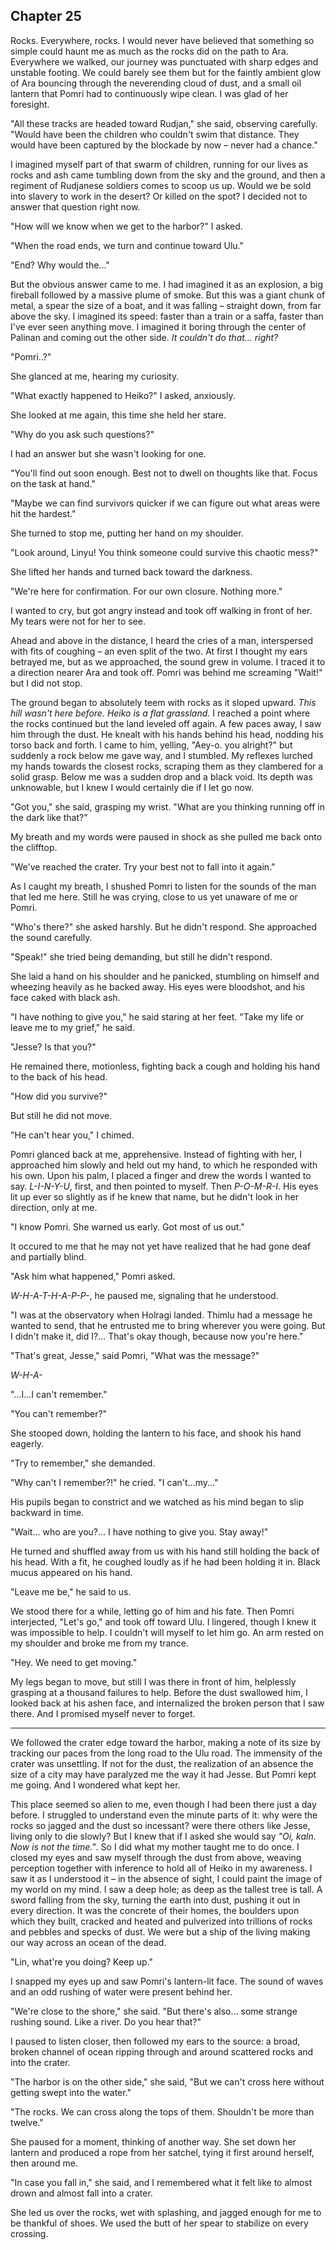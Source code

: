 <!--
  Annui flees to Rudjan?

  The chapter starts at the edge of Heiko ruins: a massive crater of rubble.

 -->

## Chapter 25

Rocks. Everywhere, rocks. I would never have believed that something so simple could haunt me as much as the rocks did on the path to Ara. Everywhere we walked, our journey was punctuated with sharp edges and unstable footing. We could barely see them but for the faintly ambient glow of Ara bouncing through the neverending cloud of dust, and a small oil lantern that Pomri had to continuously wipe clean. I was glad of her foresight.

"All these tracks are headed toward Rudjan," she said, observing carefully. "Would have been the children who couldn't swim that distance. They would have been captured by the blockade by now – never had a chance."

I imagined myself part of that swarm of children, running for our lives as rocks and ash came tumbling down from the sky and the ground, and then a regiment of Rudjanese soldiers comes to scoop us up. Would we be sold into slavery to work in the desert? Or killed on the spot? I decided not to answer that question right now.

"How will we know when we get to the harbor?" I asked.

"When the road ends, we turn and continue toward Ulu."

"End? Why would the..."

But the obvious answer came to me. I had imagined it as an explosion, a big fireball followed by a massive plume of smoke. But this was a giant chunk of metal, a spear the size of a boat, and it was falling – straight down, from far above the sky. I imagined its speed: faster than a train or a saffa, faster than I've ever seen anything move. I imagined it boring through the center of Palinan and coming out the other side. _It couldn't do that... right?_

"Pomri..?"

She glanced at me, hearing my curiosity.

"What exactly happened to Heiko?" I asked, anxiously.

She looked at me again, this time she held her stare.

"Why do you ask such questions?"

I had an answer but she wasn't looking for one.

"You'll find out soon enough. Best not to dwell on thoughts like that. Focus on the task at hand."

"Maybe we can find survivors quicker if we can figure out what areas were hit the hardest."

She turned to stop me, putting her hand on my shoulder.

"Look around, Linyu! You think someone could survive this chaotic mess?"

She lifted her hands and turned back toward the darkness.

"We're here for confirmation. For our own closure. Nothing more."

I wanted to cry, but got angry instead and took off walking in front of her. My tears were not for her to see.

Ahead and above in the distance, I heard the cries of a man, interspersed with fits of coughing – an even split of the two. At first I thought my ears betrayed me, but as we approached, the sound grew in volume. I traced it to a direction nearer Ara and took off. Pomri was behind me screaming "Wait!" but I did not stop.

The ground began to absolutely teem with rocks as it sloped upward. _This hill wasn't here before. Heiko is a flat grassland._ I reached a point where the rocks continued but the land leveled off again. A few paces away, I saw him through the dust. He knealt with his hands behind his head, nodding his torso back and forth. I came to him, yelling, "Aey-o. you alright?" but suddenly a rock below me gave way, and I stumbled. My reflexes lurched my hands towards the closest rocks, scraping them as they clambered for a solid grasp. Below me was a sudden drop and a black void. Its depth was unknowable, but I knew I would certainly die if I let go now.

"Got you," she said, grasping my wrist. "What are you thinking running off in the dark like that?"

My breath and my words were paused in shock as she pulled me back onto the clifftop.

"We've reached the crater. Try your best not to fall into it again."

As I caught my breath, I shushed Pomri to listen for the sounds of the man that led me here. Still he was crying, close to us yet unaware of me or Pomri.

"Who's there?" she asked harshly. But he didn't respond. She approached the sound carefully.

"Speak!" she tried being demanding, but still he didn't respond.

She laid a hand on his shoulder and he panicked, stumbling on himself and wheezing heavily as he backed away. His eyes were bloodshot, and his face caked with black ash.

"I have nothing to give you," he said staring at her feet. "Take my life or leave me to my grief," he said.

"Jesse? Is that you?"

He remained there, motionless, fighting back a cough and holding his hand to the back of his head.

"How did you survive?"

But still he did not move.

"He can't hear you," I chimed.

Pomri glanced back at me, apprehensive. Instead of fighting with her, I approached him slowly and held out my hand, to which he responded with his own. Upon his palm, I placed a finger and drew the words I wanted to say. _L-I-N-Y-U_, first, and then pointed to myself. Then _P-O-M-R-I_. His eyes lit up ever so slightly as if he knew that name, but he didn't look in her direction, only at me.

"I know Pomri. She warned us early. Got most of us out."

It occured to me that he may not yet have realized that he had gone deaf and partially blind.

"Ask him what happened," Pomri asked.

_W-H-A-T-H-A-P-P-_, he paused me, signaling that he understood.

"I was at the observatory when Holragi landed. Thimlu had a message he wanted to send, that he entrusted me to bring wherever you were going. But I didn't make it, did I?... That's okay though, because now you're here."

"That's great, Jesse," said Pomri, "What was the message?"

_W-H-A-_

"...I...I can't remember."

"You can't remember?"

She stooped down, holding the lantern to his face, and shook his hand eagerly.

"Try to remember," she demanded.

"Why can't I remember?!" he cried. "I can't...my..."

His pupils began to constrict and we watched as his mind began to slip backward in time.

"Wait... who are you?... I have nothing to give you. Stay away!"

He turned and shuffled away from us with his hand still holding the back of his head. With a fit, he coughed loudly as if he had been holding it in. Black mucus appeared on his hand.

"Leave me be," he said to us.

We stood there for a while, letting go of him and his fate. Then Pomri interjected, "Let's go," and took off toward Ulu. I lingered, though I knew it was impossible to help. I couldn't will myself to let him go. An arm rested on my shoulder and broke me from my trance.

"Hey. We need to get moving."

My legs began to move, but still I was there in front of him, helplessly grasping at a thousand failures to help. Before the dust swallowed him, I looked back at his ashen face, and internalized the broken person that I saw there. And I promised myself never to forget.

---

We followed the crater edge toward the harbor, making a note of its size by tracking our paces from the long road to the Ulu road. The immensity of the crater was unsettling. If not for the dust, the realization of an absence the size of a city may have paralyzed me the way it had Jesse. But Pomri kept me going. And I wondered what kept her.

This place seemed so alien to me, even though I had been there just a day before. I struggled to understand even the minute parts of it: why were the rocks so jagged and the dust so incessant? were there others like Jesse, living only to die slowly? But I knew that if I asked she would say _"Oi, kaln. Now is not the time."_. So I did what my mother taught me to do once. I closed my eyes and saw myself through the dust from above, weaving perception together with inference to hold all of Heiko in my awareness. I saw it as I understood it – in the absence of sight, I could paint the image of my world on my mind. I saw a deep hole; as deep as the tallest tree is tall. A sword falling from the sky, turning the earth into dust, pushing it out in every direction. It was the concrete of their homes, the boulders upon which they built, cracked and heated and pulverized into trillions of rocks and pebbles and specks of dust. We were but a ship of the living making our way across an ocean of the dead.

"Lin, what're you doing? Keep up."

I snapped my eyes up and saw Pomri's lantern-lit face. The sound of waves and an odd rushing of water were present behind her.

"We're close to the shore," she said. "But there's also... some strange rushing sound. Like a river. Do you hear that?"

I paused to listen closer, then followed my ears to the source: a broad, broken channel of ocean ripping through and around scattered rocks and into the crater.

"The harbor is on the other side," she said, "But we can't cross here without getting swept into the water."

"The rocks. We can cross along the tops of them. Shouldn't be more than twelve."

She paused for a moment, thinking of another way. She set down her lantern and produced a rope from her satchel, tying it first around herself, then around me.

"In case you fall in," she said, and I remembered what it felt like to almost drown and almost fall into a crater.

She led us over the rocks, wet with splashing, and jagged enough for me to be thankful of shoes. We used the butt of her spear to stabilize on every crossing.

<!--

Pomri secretly is betraying Linyu?
  Why?

-->

<!--
I snapped my eyes up and saw Pomri's lantern-lit face at the foot of a hill with a heavily damaged sign beside the path. *eik...servatory... A*.

"Come on. The quicker we reach the top, the quicker we can ."
-->
